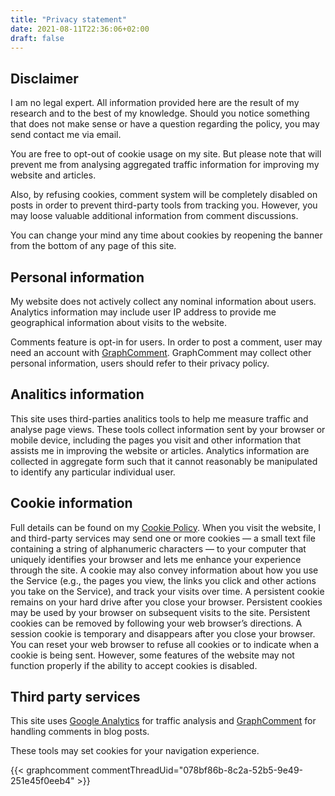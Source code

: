 ```yaml
---
title: "Privacy statement"
date: 2021-08-11T22:36:06+02:00
draft: false
---
```


## Disclaimer

I am no legal expert. All information provided here are the result of my research and to the best of my knowledge. Should you notice something that does not make sense or have a question regarding the policy, you may send contact me via email.

You are free to opt-out of cookie usage on my site. But please note that will prevent me from analysing aggregated traffic information for improving my website and articles.

Also, by refusing cookies, comment system will be completely disabled on posts in order to prevent third-party tools from tracking you. However, you may loose valuable additional information from comment discussions.

You can change your mind any time about cookies by reopening the banner from the bottom of any page of this site.

## Personal information

My website does not actively collect any nominal information about users.
Analytics information may include user IP address to provide me geographical information about visits to the website.

Comments feature is opt-in for users. In order to post a comment, user may need an account with [GraphComment](https://graphcomment.com/en/). GraphComment may collect other personal information, users should refer to their privacy policy.

## Analitics information

This site uses third-parties analitics tools to help me measure traffic and analyse page views. These tools collect information sent by your browser or mobile device, including the pages you visit and other information that assists me in improving the website or articles. Analytics information are collected in aggregate form such that it cannot reasonably be manipulated to identify any particular individual user.

## Cookie information

Full details can be found on my [Cookie Policy](/cookie-policy). When you visit the website, I and third-party services may send one or more cookies — a small text file containing a string of alphanumeric characters — to your computer that uniquely identifies your browser and lets me enhance your experience through the site. A cookie may also convey information about how you use the Service (e.g., the pages you view, the links you click and other actions you take on the Service), and track your visits over time. A persistent cookie remains on your hard drive after you close your browser. Persistent cookies may be used by your browser on subsequent visits to the site. Persistent cookies can be removed by following your web browser’s directions. A session cookie is temporary and disappears after you close your browser. You can reset your web browser to refuse all cookies or to indicate when a cookie is being sent. However, some features of the website may not function properly if the ability to accept cookies is disabled.

## Third party services

This site uses [Google Analytics](https://analytics.google.com/analytics/web/provision/#/provision) for traffic analysis and [GraphComment](https://graphcomment.com/en/) for handling comments in blog posts.

These tools may set cookies for your navigation experience.

{{< graphcomment commentThreadUid="078bf86b-8c2a-52b5-9e49-251e45f0eeb4" >}}
